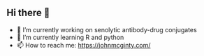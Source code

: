 ## Hi there 👋
- 🔭 I’m currently working on senolytic antibody-drug conjugates
- 🌱 I’m currently learning R and python
- 📫 How to reach me: https://johnmcginty.com/
<!--
**jfmcginty/jfmcginty** is a ✨ _special_ ✨ repository because its `README.md` (this file) appears on your GitHub profile.

Here are some ideas to get you started:

- 🔭 I’m currently working on senolytic antibody-drug conjugates
- 🌱 I’m currently learning R and python
- 📫 How to reach me: https://johnmcginty.com/
-->
